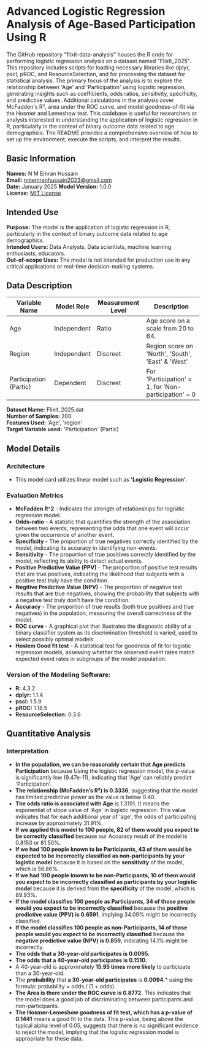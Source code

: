 # Advanced Logistic Regression Analysis of Age-Based Participation Using R

The GitHub repository "flixit-data-analysis" houses the R code for performing logistic regression analysis on a dataset named "FlixIt_2025". This repository includes scripts for loading necessary libraries like dplyr, pscl, pROC, and ResourceSelection, and for processing the dataset for statistical analysis. The primary focus of the analysis is to explore the relationship between 'Age' and 'Participation' using logistic regression, generating insights such as coefficients, odds ratios, sensitivity, specificity, and predictive values. Additional calculations in the analysis cover McFadden's R², area under the ROC curve, and model goodness-of-fit via the Hosmer and Lemeshow test. This codebase is useful for researchers or analysts interested in understanding the application of logistic regression in R, particularly in the context of binary outcome data related to age demographics. The README provides a comprehensive overview of how to set up the environment, execute the scripts, and interpret the results.

## Basic Information
**Names:** N M Emran Hussain  
**Email:** nmemranhussain2023@gmail.com  
**Date:** January 2025 
**Model Version:** 1.0.0  
**License:** [MIT License](LICENSE)

## Intended Use
**Purpose:** The model is the application of logistic regression in R, particularly in the context of binary outcome data related to age demographics.  
**Intended Users:** Data Analysts, Data scientists, machine learning enthusiasts, educators.  
**Out-of-scope Uses:** The model is not intended for production use in any critical applications or real-time decision-making systems.

## Data Description

| **Variable Name**       | **Model Role** | **Measurement Level**  | **Description**                                       |
|-------------------------|----------------|------------------------|-------------------------------------------------------|
| Age                     | Independent    | Ratio                  | Age score on a scale from 20 to 64.                   | 
| Region                  | Independent    | Discreet               | Region score on 'North', 'South', 'East' & 'West'     |
| Participation (Partic)  | Dependent      | Discreet               | For 'Participation' = 1, for 'Non-participation' = 0  |

**Dataset Name:** FlixIt_2025.dat  
**Number of Samples:** 200  
**Features Used:** 'Age', 'region'  
**Target Variable used:** 'Participation' (Partic)

## Model Details
### Architecture  
- This model card utilizes linear model such as **'Logistic Regression'**.

### Evaluation Metrics  
- **McFadden R^2** - Indicates the strength of relationships for logisitic regression model. 
- **Odds-ratio** - A statistic that quantifies the strength of the association between two events, representing the odds that one event will occur given the occurrence of another event.
- **Specificity** - The proportion of true negatives correctly identified by the model, indicating its accuracy in identifying non-events.
- **Sensitivity** - The proportion of true positives correctly identified by the model, reflecting its ability to detect actual events.
- **Positive Predictive Value (PPV)** - The proportion of positive test results that are true positives, indicating the likelihood that subjects with a positive test truly have the condition.
- **Negitive Predictive Value (NPV)** - The proportion of negative test results that are true negatives, showing the probability that subjects with a negative test truly don't have the condition.
- **Accuracy** - The proportion of true results (both true positives and true negatives) in the population, measuring the overall correctness of the model.
- **ROC curve** - A graphical plot that illustrates the diagnostic ability of a binary classifier system as its discrimination threshold is varied, used to select possibly optimal models.
- **Hoslem Good fit test** -  A statistical test for goodness of fit for logistic regression models, assessing whether the observed event rates match expected event rates in subgroups of the model population.
  
### Version of the Modeling Software: 
- **R:** 4.3.2
- **dplyr:** 1.1.4
- **pscl:** 1.5.9
- **pROC:** 1.18.5
- **ResourceSelection:** 0.3.6

## Quantitative Analysis

### Interpretation 

- **In the population, we can be reasonably certain that Age predicts Participation** because Using the logistic regression model, the p-value is significantly low (9.47e-11), indicating that 'Age' can reliably predict 'Participation'.
- **The relationship (McFadden’s R²) is 0.3336**, suggesting that the model has limited predictive power as the value is below 0.40.
- **The odds ratio is associated with Age** is 1.3191. It means the exponential of slope value of 'Age' in logistic regression. This value indicates that for each additional year of 'age', the odds of participating increase by approximately 31.91%.
- **If we applied this model to 100 people, 82 of them would you expect to be correctly classified** because our Accuracy result of the model is 0.8150 or 81.50%.
- **If we had 100 people known to be **Participants**, 43 of them would be expected to be incorrectly classified as non-participants by your logistic model** because it is based on the **sensitivity** of the model, which is 56.86%.
- **If we had 100 people known to be **non-Participants**, 10 of them would you expect to be incorrectly classified as participants by your logistic model** because it is derived from the **specificity** of the model, which is 89.93%.
- **If the model classifies 100 people as **Participants**, 34 of those people would you expect to be incorrectly classified** because the **positive predictive value (PPV) is 0.6591**, implying 34.09% might be incorrectly classified.
- **If the model classifies 100 people as **non-Participants**, 14 of those people would you expect to be incorrectly classified** because the **negative predictive value (NPV) is 0.859**, indicating 14.1% might be incorrectly.
- **The odds that a 30-year-old participates is 0.0095.**
- **The odds that a 40-year-old participates is 0.1510.**
- A 40-year-old is approximately **15.95 times more likely** to participate than a 30-year-old.
- The **probability** that **a 30-year-old participates** is **0.0094.*** using the formula: probability = odds / (1 + odds).
- **The Area is there under the ROC curve is 0.8772.** This indicates that the model does a good job of discriminating between participants and non-participants.
- **The Hosmer-Lemeshow goodness of fit test, which has a p-value of 0.1441** means a good fit to the data. This p-value, being above the typical alpha level of 0.05, suggests that there is no significant evidence to reject the model, implying that the logistic regression model is appropriate for these data.
